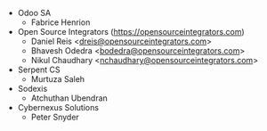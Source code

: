 - Odoo SA
  - Fabrice Henrion
- Open Source Integrators (<https://opensourceintegrators.com>)
  - Daniel Reis \<<dreis@opensourceintegrators.com>\>
  - Bhavesh Odedra \<<bodedra@opensourceintegrators.com>\>
  - Nikul Chaudhary \<<nchaudhary@opensourceintegrators.com>\>
- Serpent CS
  - Murtuza Saleh
- Sodexis
  - Atchuthan Ubendran
- Cybernexus Solutions
  - Peter Snyder
